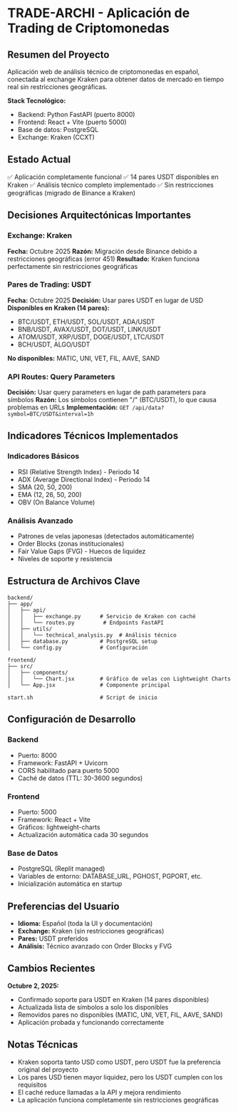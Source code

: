# TRADE-ARCHI - Aplicación de Trading de Criptomonedas

## Resumen del Proyecto
Aplicación web de análisis técnico de criptomonedas en español, conectada al exchange Kraken para obtener datos de mercado en tiempo real sin restricciones geográficas.

**Stack Tecnológico:**
- Backend: Python FastAPI (puerto 8000)
- Frontend: React + Vite (puerto 5000)
- Base de datos: PostgreSQL
- Exchange: Kraken (CCXT)

## Estado Actual
✅ Aplicación completamente funcional
✅ 14 pares USDT disponibles en Kraken
✅ Análisis técnico completo implementado
✅ Sin restricciones geográficas (migrado de Binance a Kraken)

## Decisiones Arquitectónicas Importantes

### Exchange: Kraken
**Fecha:** Octubre 2025
**Razón:** Migración desde Binance debido a restricciones geográficas (error 451)
**Resultado:** Kraken funciona perfectamente sin restricciones geográficas

### Pares de Trading: USDT
**Fecha:** Octubre 2025
**Decisión:** Usar pares USDT en lugar de USD
**Disponibles en Kraken (14 pares):**
- BTC/USDT, ETH/USDT, SOL/USDT, ADA/USDT
- BNB/USDT, AVAX/USDT, DOT/USDT, LINK/USDT
- ATOM/USDT, XRP/USDT, DOGE/USDT, LTC/USDT
- BCH/USDT, ALGO/USDT

**No disponibles:** MATIC, UNI, VET, FIL, AAVE, SAND

### API Routes: Query Parameters
**Decisión:** Usar query parameters en lugar de path parameters para símbolos
**Razón:** Los símbolos contienen "/" (BTC/USDT), lo que causa problemas en URLs
**Implementación:** `GET /api/data?symbol=BTC/USDT&interval=1h`

## Indicadores Técnicos Implementados

### Indicadores Básicos
- RSI (Relative Strength Index) - Periodo 14
- ADX (Average Directional Index) - Periodo 14
- SMA (20, 50, 200)
- EMA (12, 26, 50, 200)
- OBV (On Balance Volume)

### Análisis Avanzado
- Patrones de velas japonesas (detectados automáticamente)
- Order Blocks (zonas institucionales)
- Fair Value Gaps (FVG) - Huecos de liquidez
- Niveles de soporte y resistencia

## Estructura de Archivos Clave

```
backend/
├── app/
│   ├── api/
│   │   ├── exchange.py      # Servicio de Kraken con caché
│   │   └── routes.py         # Endpoints FastAPI
│   ├── utils/
│   │   └── technical_analysis.py  # Análisis técnico
│   ├── database.py          # PostgreSQL setup
│   └── config.py            # Configuración

frontend/
├── src/
│   ├── components/
│   │   └── Chart.jsx        # Gráfico de velas con Lightweight Charts
│   └── App.jsx              # Componente principal

start.sh                     # Script de inicio
```

## Configuración de Desarrollo

### Backend
- Puerto: 8000
- Framework: FastAPI + Uvicorn
- CORS habilitado para puerto 5000
- Caché de datos (TTL: 30-3600 segundos)

### Frontend
- Puerto: 5000
- Framework: React + Vite
- Gráficos: lightweight-charts
- Actualización automática cada 30 segundos

### Base de Datos
- PostgreSQL (Replit managed)
- Variables de entorno: DATABASE_URL, PGHOST, PGPORT, etc.
- Inicialización automática en startup

## Preferencias del Usuario
- **Idioma:** Español (toda la UI y documentación)
- **Exchange:** Kraken (sin restricciones geográficas)
- **Pares:** USDT preferidos
- **Análisis:** Técnico avanzado con Order Blocks y FVG

## Cambios Recientes
**Octubre 2, 2025:**
- Confirmado soporte para USDT en Kraken (14 pares disponibles)
- Actualizada lista de símbolos a solo los disponibles
- Removidos pares no disponibles (MATIC, UNI, VET, FIL, AAVE, SAND)
- Aplicación probada y funcionando correctamente

## Notas Técnicas
- Kraken soporta tanto USD como USDT, pero USDT fue la preferencia original del proyecto
- Los pares USD tienen mayor liquidez, pero los USDT cumplen con los requisitos
- El caché reduce llamadas a la API y mejora rendimiento
- La aplicación funciona completamente sin restricciones geográficas
